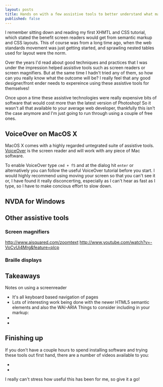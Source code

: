 ```yaml
---
layout: posts
title: Hands on with a few assistive tools to better understand what makes a website accessible
published: false
---
```


I remember sitting down and reading my first XHMTL and CSS tutorial, which stated the benefit screen readers would get from semantic markup and CSS layouts. This of course was from a long time ago, when the web standards movement was just getting started, and sprawling nested tables used for layout were the norm.

Over the years I'd read about good techniques and practices that I was under the impression helped assistive tools such as screen readers or screen magnifiers. But at the same time I hadn't tried any of them, so how can you really know what the outcome will be? I really feel that any good designer/front ender needs to expereince using these assistive tools for themselves!

Once upon a time these assistive technologies were really expensive bits of software that would cost more than the latest version of Photoshop! So it wasn't all that available to your average web developer, thankfully this isn't the case anymore and I'm just going to run through using a couple of free ones.

## VoiceOver on MacOS X

MacOS X comes with a highly regarded untegrated suite of assistive tools. [VoiceOver](http://www.apple.com/accessibility/voiceover) is the screen reader and will work with any piece of Mac software. 

To enable VoiceOver type `cmd + f5` and at the dialog hit `enter` or alternatively you can follow the useful VoiceOver tutorial before you start. I would highly recommend using moving your screen so that you can't see it or,  I have found it really disconcerting, especially as I can't hear as fast as I type, so I have to make concious effort to slow down.


## NVDA for Windows




## Other assistive tools
### Screen magnifiers
http://www.aisquared.com/zoomtext
http://www.youtube.com/watch?v=-VoCvUi4Mrg&feature=plcp

### Braille displays


## Takeaways
Notes on using a screenreader
* It's all keyboard based navigation of pages
* Lots of interesting work being done with the newer HTML5 semantic elements and also the WAI-ARIA
Things to consider including in your markup:
* 
* 

## Finishing up

If you don't have a couple hours to spend installing software and trying these tools out first hand, there are a number of videos available to you:

* 
* 

I really can't stress how useful this has been for me, so give it a go!